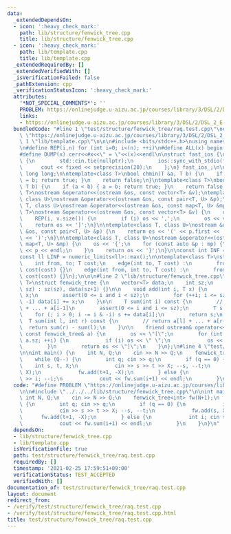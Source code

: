 ```yaml
---
data:
  _extendedDependsOn:
  - icon: ':heavy_check_mark:'
    path: lib/structure/fenwick_tree.cpp
    title: lib/structure/fenwick_tree.cpp
  - icon: ':heavy_check_mark:'
    path: lib/template.cpp
    title: lib/template.cpp
  _extendedRequiredBy: []
  _extendedVerifiedWith: []
  _isVerificationFailed: false
  _pathExtension: cpp
  _verificationStatusIcon: ':heavy_check_mark:'
  attributes:
    '*NOT_SPECIAL_COMMENTS*': ''
    PROBLEM: https://onlinejudge.u-aizu.ac.jp/courses/library/3/DSL/2/DSL_2_E
    links:
    - https://onlinejudge.u-aizu.ac.jp/courses/library/3/DSL/2/DSL_2_E
  bundledCode: "#line 1 \"test/structure/fenwick_tree/raq.test.cpp\"\n#define PROBLEM\
    \ \"https://onlinejudge.u-aizu.ac.jp/courses/library/3/DSL/2/DSL_2_E\"\n\n#line\
    \ 1 \"lib/template.cpp\"\n\n\n#include <bits/stdc++.h>\nusing namespace std;\n\
    \n#define REP(i,n) for (int i=0; i<(n); ++i)\n#define ALL(x) begin(x),end(x)\n\
    #define DUMP(x) cerr<<#x<<\" = \"<<(x)<<endl\n\nstruct fast_ios {\n    fast_ios()\
    \ {\n        std::cin.tie(nullptr);\n        ios::sync_with_stdio(false);\n  \
    \      cout << fixed << setprecision(20);\n    };\n} fast_ios_;\n\nusing ll =\
    \ long long;\n\ntemplate<class T>\nbool chmin(T &a, T b) {\n    if (a > b) { a\
    \ = b; return true; }\n    return false;\n}\ntemplate<class T>\nbool chmax(T &a,\
    \ T b) {\n    if (a < b) { a = b; return true; }\n    return false;\n}\n\ntemplate<class\
    \ T>\nostream &operator<<(ostream &os, const vector<T> &v);\ntemplate<class T,\
    \ class U>\nostream &operator<<(ostream &os, const pair<T, U> &p);\ntemplate<class\
    \ T, class U>\nostream &operator<<(ostream &os, const map<T, U> &mp);\n\ntemplate<class\
    \ T>\nostream &operator<<(ostream &os, const vector<T> &v) {\n    os << '[';\n\
    \    REP(i, v.size()) {\n        if (i) os << ',';\n        os << v[i];\n    }\n\
    \    return os << ']';\n}\n\ntemplate<class T, class U>\nostream &operator<<(ostream\
    \ &os, const pair<T, U> &p) {\n    return os << '(' << p.first << ' ' << p.second\
    \ << ')';\n}\n\ntemplate<class T, class U>\nostream &operator<<(ostream &os, const\
    \ map<T, U> &mp) {\n    os << '{';\n    for (const auto &p : mp) {\n        os\
    \ << p << endl;\n    }\n    return os << '}';\n}\n\nconst int INF = numeric_limits<int>::max();\n\
    const ll LINF = numeric_limits<ll>::max();\n\ntemplate<class T>\nstruct edge {\n\
    \    int from, to; T cost;\n    edge(int to, T cost) :\n        from(-1), to(to),\
    \ cost(cost) {}\n    edge(int from, int to, T cost) :\n        from(from), to(to),\
    \ cost(cost) {}\n};\n\n\n#line 2 \"lib/structure/fenwick_tree.cpp\"\n\ntemplate<typename\
    \ T>\nstruct fenwick_tree {\n    vector<T> data;\n    int sz;\n    fenwick_tree(int\
    \ sz) : sz(sz), data(sz+1) {}\n\n    void add(int i, T x) {\n        // a[i] +=\
    \ x;\n        assert(0 <= i and i < sz);\n        for (++i; i <= sz; i += i &\
    \ -i) data[i] += x;\n    }\n\n    T sum(int i) const {\n        // return a[0]\
    \ + ... + a[i-1]\n        assert(0 <= i and i <= sz);\n        T s = 0;\n    \
    \    for (; i > 0; i -= i & -i) s += data[i];\n        return s;\n    }\n\n  \
    \  T sum(int l, int r) const {\n        // return a[l] + ... + a[r-1]\n      \
    \  return sum(r) - sum(l);\n    }\n\n    friend ostream& operator<<(ostream& os,\
    \ const fenwick_tree& a) {\n        os << \"[\";\n        for (int i = 0; i <\
    \ a.sz; ++i) {\n            if (i) os << \" \";\n            os << a.sum(i, i+1);\n\
    \        }\n        return os << \"]\";\n    }\n};\n#line 4 \"test/structure/fenwick_tree/raq.test.cpp\"\
    \n\nint main() {\n    int N, Q;\n    cin >> N >> Q;\n    fenwick_tree<int> fw(N+1);\n\
    \    while (Q--) {\n        int q; cin >> q;\n        if (q == 0) {\n        \
    \    int s, t, X;\n            cin >> s >> t >> X; --s, --t;\n            fw.add(s,\
    \ X);\n            fw.add(t+1, -X);\n        } else {\n            int i; cin\
    \ >> i; --i;\n            cout << fw.sum(i+1) << endl;\n        }\n    }\n}\n"
  code: "#define PROBLEM \"https://onlinejudge.u-aizu.ac.jp/courses/library/3/DSL/2/DSL_2_E\"\
    \n\n#include \"../../../lib/structure/fenwick_tree.cpp\"\n\nint main() {\n   \
    \ int N, Q;\n    cin >> N >> Q;\n    fenwick_tree<int> fw(N+1);\n    while (Q--)\
    \ {\n        int q; cin >> q;\n        if (q == 0) {\n            int s, t, X;\n\
    \            cin >> s >> t >> X; --s, --t;\n            fw.add(s, X);\n      \
    \      fw.add(t+1, -X);\n        } else {\n            int i; cin >> i; --i;\n\
    \            cout << fw.sum(i+1) << endl;\n        }\n    }\n}\n"
  dependsOn:
  - lib/structure/fenwick_tree.cpp
  - lib/template.cpp
  isVerificationFile: true
  path: test/structure/fenwick_tree/raq.test.cpp
  requiredBy: []
  timestamp: '2021-02-25 17:59:51+09:00'
  verificationStatus: TEST_ACCEPTED
  verifiedWith: []
documentation_of: test/structure/fenwick_tree/raq.test.cpp
layout: document
redirect_from:
- /verify/test/structure/fenwick_tree/raq.test.cpp
- /verify/test/structure/fenwick_tree/raq.test.cpp.html
title: test/structure/fenwick_tree/raq.test.cpp
---
```


